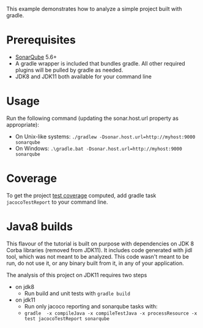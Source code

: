 This example demonstrates how to analyze a simple project built with gradle.

Prerequisites
=============
* [SonarQube](http://www.sonarqube.org/downloads/) 5.6+
* A gradle wrapper is included that bundles gradle. All other required plugins will be pulled by gradle as needed.
* JDK8 and JDK11 both available for your command line

Usage
=====
Run the following command (updating the sonar.host.url property as appropriate):
* On Unix-like systems:
  `./gradlew -Dsonar.host.url=http://myhost:9000 sonarqube`
* On Windows:
  `.\gradle.bat -Dsonar.host.url=http://myhost:9000 sonarqube`

Coverage
=====
To get the project [test coverage](https://community.sonarsource.com/t/coverage-test-data-importing-jacoco-coverage-report-in-xml-format) computed, add gradle task `jacocoTestReport` to your command line.

Java8 builds
=====
This flavour of the tutorial is built on purpose with dependencies on JDK 8 Corba libraries (removed from JDK11). It includes code generated with jidl tool, which was not meant to be analyzed.
This code wasn't meant to be run, do not use it, or any binary built from it, in any of your application.

The analysis of this project on JDK11 requires two steps
* on jdk8
  * Run build and unit tests with `gradle build`
* on jdk11
  * Run only jacoco reporting and sonarqube tasks with:
  * `gradle  -x compileJava -x compileTestJava -x processResource -x test jacocoTestReport sonarqube`





